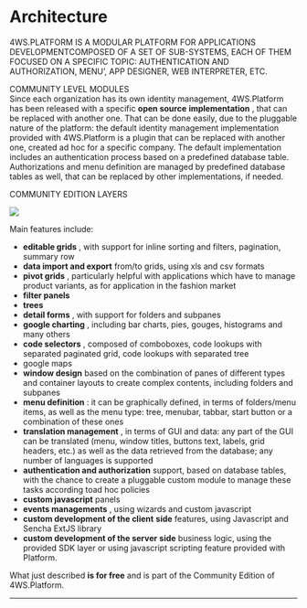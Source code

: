 # Architecture

4WS.PLATFORM IS A MODULAR PLATFORM FOR APPLICATIONS DEVELOPMENTCOMPOSED OF A SET OF SUB-SYSTEMS, EACH OF THEM FOCUSED ON A SPECIFIC TOPIC: AUTHENTICATION AND AUTHORIZATION, MENU’, APP DESIGNER, WEB INTERPRETER, ETC.

COMMUNITY LEVEL MODULES  
Since each organization has its own identity management, 4WS.Platform has been released with a specific  **open source**   **implementation** , that can be replaced with another one. That can be done easily, due to the pluggable nature of the platform: the default identity management implementation provided with 4WS.Platform is a plugin that can be replaced with another one, created ad hoc for a specific company. The default implementation includes an authentication process based on a predefined database table. Authorizations and menu definition are managed by predefined database tables as well, that can be replaced by other implementations, if needed.

COMMUNITY EDITION LAYERS

![](http://4wsplatform.org/wp-content/uploads/2013/10/Schermata-2015-12-15-alle-11.10.12.png)

Main features include:

* **editable grids** , with support for inline sorting and filters, pagination, summary row
* **data import and export**  from/to grids, using xls and csv formats
* **pivot grids** , particularly helpful with applications which have to manage product variants, as for application in the fashion market
* **filter panels** 
* **trees** 
* **detail forms** , with support for folders and subpanes
* **google charting** , including bar charts, pies, gouges, histograms and many others
* **code selectors** , composed of comboboxes, code lookups with separated paginated grid, code lookups with separated tree
* google maps
* **window design**  based on the combination of panes of different types and container layouts to create complex contents, including folders and subpanes
* **menu definition** : it can be graphically defined, in terms of folders/menu items, as well as the menu type: tree, menubar, tabbar, start button or a combination of these ones
* **translation management** , in terms of GUI and data: any part of the GUI can be translated \(menu, window titles, buttons text, labels, grid headers, etc.\) as well as the data retrieved from the database; any number of languages is supported
* **authentication and authorization**  support, based on database tables, with the chance to create a pluggable custom module to manage these tasks according toad hoc policies
* **custom javascript**  panels
* **events managements** , using wizards and custom javascript
* **custom development of the client**   **side**  features, using Javascript and Sencha ExtJS library
* **custom development of the server**   **side**  business logic, using the provided SDK layer or using javascript scripting feature provided with Platform.

What just described  **is for free**  and is part of the Community Edition of 4WS.Platform.

---



